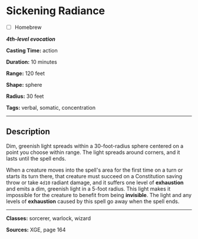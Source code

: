# Sickening Radiance

- [ ] Homebrew

***4th-level evocation***

**Casting Time:** action

**Duration:** 10 minutes

**Range:** 120 feet

**Shape:** sphere

**Radius:** 30 feet

**Tags:** verbal, somatic, concentration

---

## Description
Dim, greenish light spreads within a 30-foot-radius sphere centered on a point you choose within range. The light spreads around corners, and it lasts until the spell ends.

When a creature moves into the spell's area for the first time on a turn or starts its turn there, that creature must succeed on a Constitution saving throw or take `4d10` radiant damage, and it suffers one level of **exhaustion** and emits a dim, greenish light in a 5-foot radius. This light makes it impossible for the creature to benefit from being **invisible**. The light and any levels of **exhaustion** caused by this spell go away when the spell ends.

---

**Classes:** sorcerer, warlock, wizard

**Sources:** XGE, page 164
